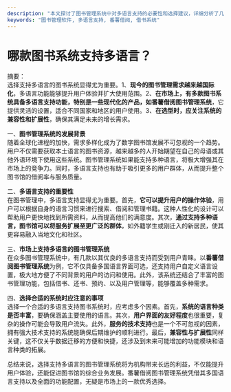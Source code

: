 ```yaml
---
description: "本文探讨了图书管理系统中对多语言支持的必要性和选择建议，详细分析了几种系统的优势。"
keywords: "图书管理软件, 多语言支持, 番薯借阅, 借书系统"
---
```

# 哪款图书系统支持多语言？

摘要：  
选择支持多语言的图书系统显得尤为重要。1、**现今的图书管理需求越来越国际化**，多语言功能能够提升用户体验并扩大使用范围。2、**在市场上，有多款图书系统具备多语言支持功能，特别是一些现代化的产品，如番薯借阅图书管理系统**，它提供灵活的设置，适合不同国家和地区的用户使用。3、**在选型时，应关注系统的兼容性和扩展性**，确保其满足未来的增长需求。

一、**图书管理系统的发展背景**  
随着全球化进程的加快，需求多样化成为了数字图书馆发展不可忽视的一个趋势。用户不仅需要获取本土语言的图书资源，越来越多的人开始期望在自己的母语或其他外语环境下使用这些系统。图书管理系统如果能支持多种语言，将极大增强其在市场上的竞争力。同时，多语言支持也有助于吸引更多的用户群体，从而提升整个图书馆的借阅率与服务质量。

二、**多语言支持的重要性**  
在图书管理中，多语言支持显得尤为重要。首先，**它可以提升用户的操作体验**，用户可以根据自身的语言习惯来进行搜索、借阅和管理书籍。这种人性化的设计可以帮助用户更快地找到所需资料，从而提高他们的满意度。其次，**通过支持多种语言，图书馆可以将服务扩展至更广泛的群体**，如外籍学生或刚迁入的新居民，使其更容易融入当地文化和社区。

三、**市场上支持多语言的图书管理系统**  
在众多图书管理系统中，有几款以其优良的多语言支持而受到用户青睐。以**番薯借阅图书管理系统**为例，它不仅具备多国语言界面可选，还支持用户自定义语言设置，极大地方便了不同背景的用户的访问和使用。此外，该系统还结合了丰富的图书管理功能，包括借书、还书、预约、以及用户管理等，能够覆盖多种需求。

四、**选择合适的系统时应注意的事项**  
选择一个合适的多语言支持图书系统时，应考虑多个因素。首先，**系统的语言种类是否丰富**，要确保涵盖主要使用的语言。其次，**用户界面的友好程度**也很重要，复杂的操作可能会导致用户流失。此外，**服务的技术支持**也是一个不可忽视的因素，拥有强大技术支持的系统能确保后期维护的顺利进行。最后，**兼容性与扩展性**同样关键，这不仅关乎数据迁移的方便和快捷，还涉及到未来可能增加的功能模块和语言种类的拓展。

总结来说，选择支持多语言的图书管理系统将为机构带来长远的利益，不仅能提升用户体验，还能促进图书馆的综合业务发展。番薯借阅图书管理系统凭借其多国语言支持以及全面的功能配置，无疑是市场上的一款优秀选择。
